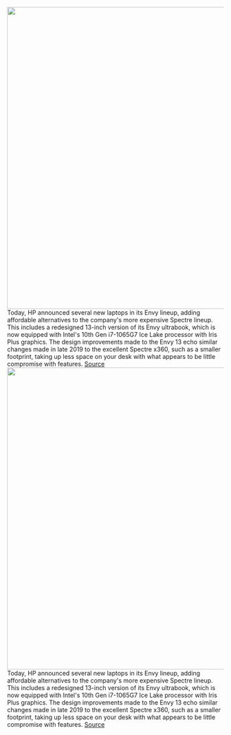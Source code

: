 <img src='https://cdn.vox-cdn.com/thumbor/4n1Bspi08npfO5MYY7cr548LvyY=/0x0:2040x1360/1200x800/filters:focal(857x517:1183x843)/cdn.vox-cdn.com/uploads/chorus_image/image/66662824/envy13.0.jpg' width='700px' /><br/>
Today, HP announced several new laptops in its Envy lineup, adding affordable alternatives to the company's more expensive Spectre lineup. This includes a redesigned 13-inch version of its Envy ultrabook, which is now equipped with Intel's 10th Gen i7-1065G7 Ice Lake processor with Iris Plus graphics. The design improvements made to the Envy 13 echo similar changes made in late 2019 to the excellent Spectre x360, such as a smaller footprint, taking up less space on your desk with what appears to be little compromise with features.
<a href='https://www.theverge.com/2020/4/16/21223497/hp-envy-laptops-x360-intel-10th-gen-processor-zen-2-price'> Source <a/><img src='https://cdn.vox-cdn.com/thumbor/4n1Bspi08npfO5MYY7cr548LvyY=/0x0:2040x1360/1200x800/filters:focal(857x517:1183x843)/cdn.vox-cdn.com/uploads/chorus_image/image/66662824/envy13.0.jpg' width='700px' /><br/>
Today, HP announced several new laptops in its Envy lineup, adding affordable alternatives to the company's more expensive Spectre lineup. This includes a redesigned 13-inch version of its Envy ultrabook, which is now equipped with Intel's 10th Gen i7-1065G7 Ice Lake processor with Iris Plus graphics. The design improvements made to the Envy 13 echo similar changes made in late 2019 to the excellent Spectre x360, such as a smaller footprint, taking up less space on your desk with what appears to be little compromise with features.
<a href='https://www.theverge.com/2020/4/16/21223497/hp-envy-laptops-x360-intel-10th-gen-processor-zen-2-price'> Source <a/>